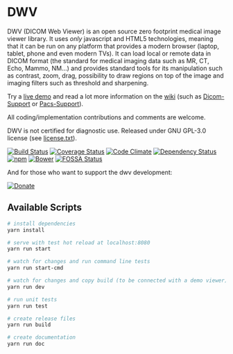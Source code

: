 DWV
===

DWV (DICOM Web Viewer) is an open source zero footprint medical image viewer library. It uses _only_ javascript and HTML5 technologies, meaning that it can be run on any platform that provides a modern browser (laptop, tablet, phone and even modern TVs). It can load local or remote data in DICOM format (the standard for medical imaging data such as MR, CT, Echo, Mammo, NM...) and  provides standard tools for its manipulation such as contrast, zoom, drag, possibility to draw regions on top of the image and imaging filters such as threshold and sharpening.

Try a [live demo](https://ivmartel.github.io/dwv/) and read a lot more information on the [wiki](https://github.com/ivmartel/dwv/wiki) (such as [Dicom-Support](https://github.com/ivmartel/dwv/wiki/Dicom-Support) or [Pacs-Support](https://github.com/ivmartel/dwv/wiki/Pacs-Support)).

All coding/implementation contributions and comments are welcome.

DWV is not certified for diagnostic use. Released under GNU GPL-3.0 license (see [license.txt](license.txt)).

[![Build Status](https://travis-ci.org/ivmartel/dwv.svg?branch=master)](https://travis-ci.org/ivmartel/dwv) [![Coverage Status](https://img.shields.io/coveralls/ivmartel/dwv.svg)](https://coveralls.io/r/ivmartel/dwv?branch=master) [![Code Climate](https://codeclimate.com/github/ivmartel/dwv.svg)](https://codeclimate.com/github/ivmartel/dwv) [![Dependency Status](https://david-dm.org/ivmartel/dwv.svg)](https://david-dm.org/ivmartel/dwv) [![npm](https://img.shields.io/npm/v/dwv.svg)](https://www.npmjs.com/package/dwv) [![Bower](https://img.shields.io/bower/v/dwv.svg)](https://libraries.io/bower/dwv)
[![FOSSA Status](https://app.fossa.io/api/projects/git%2Bgithub.com%2Fivmartel%2Fdwv.svg?type=shield)](https://app.fossa.io/projects/git%2Bgithub.com%2Fivmartel%2Fdwv?ref=badge_shield)

And for those who want to support the dwv development:

[![Donate](https://img.shields.io/badge/Donate-PayPal-green.svg)](https://www.paypal.com/cgi-bin/webscr?cmd=_donations&business=VQWYY8ZS75H3E&currency_code=EUR&bn=PP%2dDonationsBF%3abtn_donateCC_LG%2egif%3aNonHosted)

## Available Scripts

``` bash
# install dependencies
yarn install

# serve with test hot reload at localhost:8080
yarn run start

# watch for changes and run command line tests
yarn run start-cmd

# watch for changes and copy build (to be connected with a demo viewer)
yarn run dev

# run unit tests
yarn run test

# create release files
yarn run build

# create documentation
yarn run doc
```
